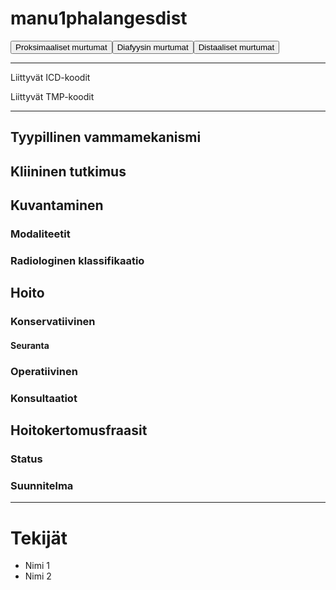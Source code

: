 # manu1phalangesdist

<button id="manu1phalangesdist_proksimaalinen">Proksimaaliset murtumat</button><button id="manu1phalangesdist_diafyysi">Diafyysin murtumat</button><button id="manu1phalangesdist_distaalinen">Distaaliset murtumat</button>

---

Liittyvät ICD-koodit
>
	
Liittyvät TMP-koodit
>

---

## Tyypillinen vammamekanismi

## Kliininen tutkimus

## Kuvantaminen
### Modaliteetit
### Radiologinen klassifikaatio

## Hoito
### Konservatiivinen
#### Seuranta
### Operatiivinen
### Konsultaatiot

## Hoitokertomusfraasit
### Status
### Suunnitelma

---
# Tekijät
- Nimi 1
- Nimi 2
